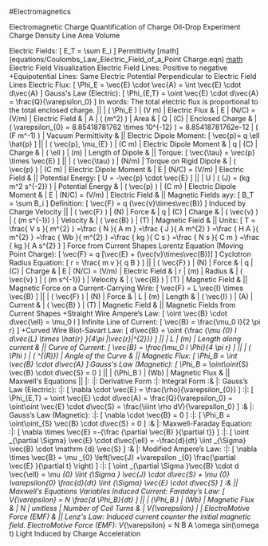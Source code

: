 #Electromagnetics

Electromagnetic
    Charge
        Quantification of Charge
            Oil-Drop Experiment
        Charge Density
            Line
            Area
            Volume

Electric Fields: \[ E_T = \sum E_i \]
    Permittivity
    [math](equations/Coulombs_Law_Electric_Field_of_a_Point Charge.eqn)
    [math](equations/Coulombs_Constant.eqn)
    Electric Field Visualization
        Electric Field Lines: Positive to negative 
        +Equipotential Lines: 
            Same Electric Potential
            Perpendicular to Electric Field Lines
    Electric Flux: \[ \Phi_E = \vec{E} \cdot \vec{A} = \int \vec{E} \cdot d\vec{A} \]
        Gauss's Law (Electric): \[ \Phi_{E,T} = \oint \vec{E} \cdot d\vec{A} = \frac{Q}{\varepsilon_0} \]
            In words: The total electric flux is proportional to the total enclosed charge.
            ||
            | \( \Phi_E \)        | (V m)                     | Electric Flux        &
            | E                    | (N/C) = (V/m)                | Electric Field    &
            | A                    | \( (m^2) \)                | Area                &
            | Q                    | (C)                        | Enclosed Charge    &
            | \( \varepsilon_{0} = 8.85418781762 \times 10^{-12} \) = 8.85418781762e-12                                | \( (F m^-1) \)        | Vacuum Permittivity        &
            ||
    Electric Dipole Moment: \[ \vec{p}= q \ell \hat{p} \]
        ||
        | \( \vec{p}, \mu_{E} \)    | (C m)                    | Electric Dipole Moment        &
        | q                            | (C)                    | Charge                        &
        | \( \ell \)                | (m)                    | Length of Dipole                &
        ||
        Torque: \[ \vec{\tau} = \vec{p} \times \vec{E} \]
            ||
            | \( \vec{\tau} \)    | (N/m)                        | Torque on Rigid Dipole    &
            | \( \vec{p} \)        | (C m)                        | Electric Dipole Moment    &
            | E                    | (N/C) = (V/m)                | Electric Field            &
            ||
        Potential Energy: \[ U = -\vec{p} \cdot \vec{E} \]
            ||
            | U                    | \( (J) =  (kg m^2 s^{-2}) \)    | Potential Energy    &
            | \( \vec{p} \)        | (C m)                        | Electric Dipole Moment    &
            | E                    | (N/C) = (V/m)                | Electric Field            &
            ||
Magnetic Fields ayy: \[ B_T = \sum B_i \]
    Definition: \[ \vec{F} = q (\vec{v}\times\vec{B}) \]
        Induced by Charge Velocity
        ||
        | \( \vec{F} \)    | (N)                        | Force                &
        | q                | (C)                         | Charge            &
        | \( \vec{v} \)    | \( (m s^{-1}) \)            | Velocity            &
        | \( \vec{B} \)    | (T)                        | Magnetic Field    &
        ||
        Units: \[ T = \frac{ V  s }{ m^{2} }  =\frac { N }{ A m } =\frac { J }{ A m^{2} } =\frac { H A }{ m^{2} } =\frac { Wb }{ m^{2} } =\frac { kg }{ C s } =\frac { N s }{ C m } =\frac { kg }{ A s^{2} } \]
    Force from Current Shapes
        Lorentz Equation (Moving Point Charge): \[ \vec{F} = q [\vec{E} + (\vec{v}\times\vec{B})] \]
            Cyclotron Radius Equation: \[ r = \frac{ m  v }{ q B } \]
            ||
            | \( \vec{F} \)    | (N)                        | Force                &
            | q                | (C)                         | Charge            &
            | E                | (N/C) = (V/m)                | Electric Field    &
            | r                | (m)                        | Radius            &
            | \( \vec{v} \)    | \( (m s^{-1}) \)            | Velocity            &
            | \( \vec{B} \)    | (T)                        | Magnetic Field    &
            ||
        Magnetic Force on a Current-Carrying Wire: \[ \vec{F} = L \vec{I}  \times \vec{B} \]
            ||
            | \( \vec{F} \)    | (N)                        | Force                &
            | L                | (m)                         | Length            &
            | \( \vec{I} \)    | (A)                        | Current            &
            | \( \vec{B} \)    | (T)                        | Magnetic Field    &
            ||
    Magnetic Fields from Current Shapes
        +Straight Wire
            Ampere’s Law: \[ \oint \vec{B} \cdot d\vec{\ell} = \mu_0 I \]
            Infinite Line of Current: \[ \vec{B} = \frac{\mu_0 I}{2 \pi r} \]
        +Curved Wire
            Biot-Savart Law: \[ d\vec{B} = \oint {\frac {\mu _{0} I d\vec{L} \times \hat{r} }{4\pi |\vec{r}|^{2}}} \]
                ||
                | L        | (m)        | Length along current    &
                ||
            Curve of Current: \[ \vec{B} = \frac{\mu_0 I \Phi}{4 \pi r} \]
                ||
                | \( \Phi \) | \( ^{(R)}\)        | Angle of the Curve    &
                ||
    Magnetic Flux: \[ \Phi_B = \int \vec{B} \cdot d\vec{A} \]
        Gauss's Law (Magnetic): \[ \Phi_B = \oint\oint_{S} \vec{B} \cdot d\vec{S} = 0 \]
        ||
        | \(\Phi_B \)    | (Wb)        | Magnetic Flux &
        ||
    Maxwell's Equations
        ||
        |:                                :|: Derivative Form                                                                                                            :|: Integral Form                                                                                                                                                                                    :&
        |: Gauss’s Law (Electric):        :|: \[ \nabla \cdot \vec{E} = \frac{\rho}{\varepsilon_{0}} \]                                                                :|: \[ \Phi_{E,T} = \oint \vec{E} \cdot d\vec{A} = \frac{Q}{\varepsilon_0} = \oint\oint \vec{E} \cdot d\vec{S} = \frac{\iiint \rho dV}{\varepsilon_0} \]                                            :&
        |: Gauss’s Law (Magnetic):        :|: \[ \nabla \cdot \vec{B} = 0 \]                                                                                            :|: \[ \Phi_B = \oint\oint_{S} \vec{B} \cdot d\vec{S} = 0 \]                                                                                                                                        :&
        |: Maxwell-Faraday Equation:    :|: \[ \nabla \times \vec{E} =-{\frac {\partial \vec{B} }{\partial t}} \]                                                    :|: \[ \oint _{\partial \Sigma} \vec{E} \cdot d\vec{\ell} = -\frac{d}{dt} \iint _{\Sigma} \vec{B} \cdot \mathrm {d} \vec{S} \]                                                                        :&
        |: Modified Ampere’s Law:        :|: \[ \nabla \times \vec{B} = \mu _{0} \left(\vec{J} +\varepsilon _{0} \frac{\partial \vec{E} }{\partial t} \right) \]        :|: \[ \oint _{\partial \Sigma }\vec{B} \cdot d \vec{\ell} = \mu _{0} \iint _{\Sigma } \vec{J} \cdot d\vec{S} + \mu _{0} \varepsilon_{0} \frac{d}{dt} \iint _{\Sigma} \vec{E} \cdot d\vec{S} \]        :&
        ||
        Maxwell's Equations Variables
    Induced Current:
        Faraday’s Law: \[ V_{\varepsilon} = N \frac{d \Phi_B}{dt} \]
            ||
            | \(\Phi_B \)        | (Wb)        | Magnetic Flux             &
            | N                    | unitless    | Number of Coil Turns        &
            | V_{\varepsilon}    |            | ElectroMotive Force (EMF)    &
            ||
        Lenz's Law: Induced current counter the initial magnetic field.
        ElectroMotive Force (EMF): V_{\varepsilon} = N B A \omega sin(\omega t)
Light
    Induced by Charge Acceleration